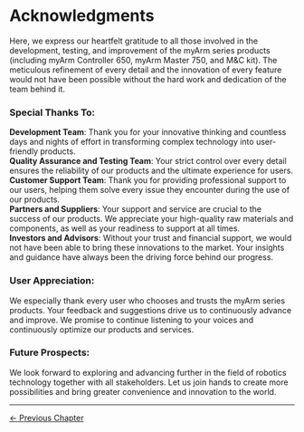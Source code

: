 # Acknowledgments

Here, we express our heartfelt gratitude to all those involved in the development, testing, and improvement of the myArm series products (including myArm Controller 650, myArm Master 750, and M&C kit). The meticulous refinement of every detail and the innovation of every feature would not have been possible without the hard work and dedication of the team behind it.

### Special Thanks To:

**Development Team**: Thank you for your innovative thinking and countless days and nights of effort in transforming complex technology into user-friendly products.  
**Quality Assurance and Testing Team**: Your strict control over every detail ensures the reliability of our products and the ultimate experience for users.  
**Customer Support Team**: Thank you for providing professional support to our users, helping them solve every issue they encounter during the use of our products.  
**Partners and Suppliers**: Your support and service are crucial to the success of our products. We appreciate your high-quality raw materials and components, as well as your readiness to support at all times.  
**Investors and Advisors**: Without your trust and financial support, we would not have been able to bring these innovations to the market. Your insights and guidance have always been the driving force behind our progress.

### User Appreciation:

We especially thank every user who chooses and trusts the myArm series products. Your feedback and suggestions drive us to continuously advance and improve. We promise to continue listening to your voices and continuously optimize our products and services.

### Future Prospects:

We look forward to exploring and advancing further in the field of robotics technology together with all stakeholders. Let us join hands to create more possibilities and bring greater convenience and innovation to the world.

---

[← Previous Chapter](../5-SupportAndService/5-SupportAndService.md)
